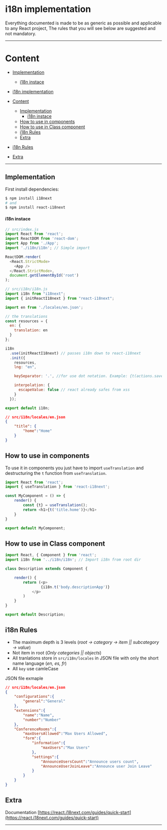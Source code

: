 # i18n implementation

Everything documented is made to be as generic as possible and applicable to any React project, The rules that you will see below are suggested and not mandatory.

---

# Content

- [Implementation](#implementation)
    - [i18n instace](#i18n-instace)

- [i18n implementation](#i18n-implementation)
- [Content](#content)
  - [Implementation](#implementation)
      - [i18n instace](#i18n-instace)
  - [How to use in components](#how-to-use-in-components)
  - [How to use in Class component](#how-to-use-in-class-component)
  - [i18n Rules](#i18n-rules)
  - [Extra](#extra)
  
- [i18n Rules](#i18n-rules)
  
- [Extra](#extra)

---

## Implementation

First install dependencies:

```bash
$ npm install i18next
# and
$ npm install react-i18next
```

#### i18n instace

```javascript
// src/index.js
import React from 'react';
import ReactDOM from 'react-dom';
import App from './App';
import './i18n/i18n'; // Simple import

ReactDOM.render(
  <React.StrictMode>
    <App />
  </React.StrictMode>,
  document.getElementById('root')
);

```


```javascript
// src/i18n/i18n.js
import i18n from "i18next";
import { initReactI18next } from "react-i18next";

import en from './locales/en.json';

// the translations
const resources = {
  en: {
    translation: en
  }
};

i18n
  .use(initReactI18next) // passes i18n down to react-i18next
  .init({
    resources,
    lng: "en",

    keySeparator: '.', //for use dot notation. Example: {t(actions.save)}

    interpolation: {
      escapeValue: false // react already safes from xss
    }
  });

export default i18n;
```

```json
// src/i18n/locales/en.json
{
    "title": {
        "home":"Home"
    }
}
```

## How to use in components

To use it in components you just have to import `useTranslation` and destructuring the `t` function from `useTranslation`.

```javascript
import React from 'react';
import { useTranslation } from 'react-i18next';

const MyComponent = () => {
    render() {
        const {t} = useTranslation();
        return <h1>{t('title.home')}</h1>
    }
}

export default MyComponent;
```

## How to use in Class component

```javascript
import React, { Component } from 'react';
import i18n from '../i18n/i18n'; // Import i18n from root dir

class Description extends Component {

    render() {
        return (<p>
                {i18n.t('body.descriptionApp')}
            </p>
        )
    }
}

export default Description;
```

## i18n Rules

- The maximum depth is 3 levels (*root -> category -> item || subcategory -> value*)
- Not item in root (*Only categories || objects*)
- All tranlations store in `src/i18n/locales` in JSON file with only the short name language (*en, es, fr*)
- All `key` use camleCase

JSON file exmaple

```json
// src/i18n/locales/en.json
{
    "configurations":{
        "general":"General"
    },
    "extensions":{
        "name":"Name",
        "number":"Number"
    },
    "ConferenceRooms":{
        "maxUsersAllowed":"Max Users Allowed",
        "form":{
            "information":{
                "maxUsers":"Max Users"
            },
            "settings":{
                "AnnounceUsersCount":"Announce users count",
                "AnnounceUserJoinLeave":"Announce user Join Leave"
            }
        }
    }
}
```

## Extra

Documentation
[https://react.i18next.com/guides/quick-start](https://react.i18next.com/guides/quick-start)

---